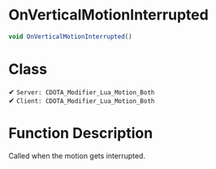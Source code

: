 # OnVerticalMotionInterrupted
```js
void OnVerticalMotionInterrupted()
```
# Class
✔ `Server: CDOTA_Modifier_Lua_Motion_Both`  
✔ `Client: CDOTA_Modifier_Lua_Motion_Both`  

# Function Description
Called when the motion gets interrupted.

